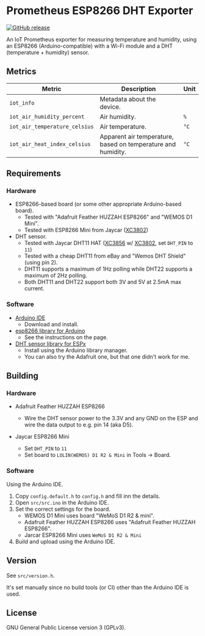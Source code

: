 # Prometheus ESP8266 DHT Exporter

[![GitHub release](https://img.shields.io/github/v/release/HON95/prometheus-esp8266-dht-exporter?label=Version)](https://github.com/HON95/prometheus-esp8266-dht-exporter/releases)

An IoT Prometheus exporter for measuring temperature and humidity, using an ESP8266 (Arduino-compatible) with a Wi-Fi module and a DHT (temperature + humidity) sensor.

## Metrics

| Metric | Description | Unit |
| - | - | - |
| `iot_info` | Metadata about the device. | |
| `iot_air_humidity_percent` | Air humidity. | `%` |
| `iot_air_temperature_celsius` | Air temperature. | `°C` |
| `iot_air_heat_index_celsius` | Apparent air temperature, based on temperature and humidity. | `°C` |

## Requirements

### Hardware

- ESP8266-based board (or some other appropriate Arduino-based board).
    - Tested with "Adafruit Feather HUZZAH ESP8266" and "WEMOS D1 Mini".
    - Tested with ESP8266 Mini from Jaycar ([XC3802](https://www.jaycar.com.au/wi-fi-mini-esp8266-main-board/p/XC3802))
- DHT sensor.
    - Tested with Jaycar DHT11 HAT ([XC3856](https://www.jaycar.com.au/duinotech-wi-fi-mini-dht11-temperature-and-humidity-sensor-shield/p/XC3856) w/ [XC3802](https://www.jaycar.com.au/wi-fi-mini-esp8266-main-board/p/XC3802), set `DHT_PIN` to `11`)
    - Tested with a cheap DHT11 from eBay and "Wemos DHT Shield" (using pin 2).
    - DHT11 supports a maximum of 1Hz polling while DHT22 supports a maximum of 2Hz polling.
    - Both DHT11 and DHT22 support both 3V and 5V at 2.5mA max current.

### Software

- [Arduino IDE](https://www.arduino.cc/en/Main/Software)
    - Download and install.
- [esp8266 library for Arduino](https://github.com/esp8266/Arduino#installing-with-boards-manager)
    - See the instructions on the page.
- [DHT sensor library for ESPx](https://github.com/beegee-tokyo/DHTesp)
    - Install using the Arduino library manager.
    - You can also try the Adafruit one, but that one didn't work for me.

## Building

### Hardware

- Adafruit Feather HUZZAH ESP8266
    - Wire the DHT sensor power to the 3.3V and any GND on the ESP and wire the data output to e.g. pin 14 (aka D5).

- Jaycar ESP8266 Mini
    - Set `DHT_PIN` to `11`
    - Set board to `LOLIN(WEMOS) D1 R2 & Mini` in Tools -> Board.

### Software

Using the Arduino IDE.

1. Copy `config.default.h` to `config.h` and fill inn the details.
1. Open `src/src.ino` in the Arduino IDE.
1. Set the correct settings for the board.
    - WEMOS D1 Mini uses board "WeMoS D1 R2 & mini".
    - Adafruit Feather HUZZAH ESP8266 uses "Adafruit Feather HUZZAH ESP8266".
    - Jarcar ESP8266 Mini uses `WeMoS D1 R2 & Mini`
1. Build and upload using the Arduino IDE.

## Version

See `src/version.h`.

It's set manually since no build tools (or CI) other than the Arduino IDE is used.

## License

GNU General Public License version 3 (GPLv3).
